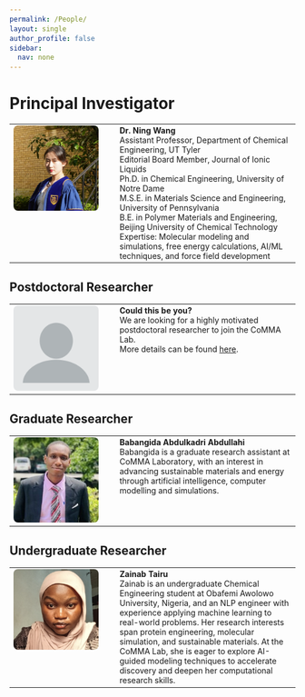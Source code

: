 ```yaml
---
permalink: /People/
layout: single
author_profile: false
sidebar:
  nav: none
---
```


# Principal Investigator
<table>
  <tr>
    <td style="width: 160px; vertical-align: top;">
      <img src="../images/ning.JPG" width="150px" style="border-radius: 8px;" />
    </td>
    <td style="vertical-align: top; padding-left: 20px;">
      <strong>Dr. Ning Wang</strong><br/>
      Assistant Professor, Department of Chemical Engineering, UT Tyler<br/>
      Editorial Board Member, Journal of Ionic Liquids<br/> 
      Ph.D. in Chemical Engineering, University of Notre Dame<br/>
      M.S.E. in Materials Science and Engineering, University of Pennsylvania<br/>
      B.E. in Polymer Materials and Engineering, Beijing University of Chemical Technology<br/>
      Expertise: Molecular modeling and simulations, free energy calculations, AI/ML techniques, and force field development
    </td>
  </tr>
</table>

## Postdoctoral Researcher
<table>
  <tr>
    <td style="width: 160px; vertical-align: top;">
      <img src="../images/profile.png" width="150px" style="border-radius: 8px;" />
    </td>
    <td style="vertical-align: top; padding-left: 20px;">
      <strong>Could this be you?</strong><br/>
      We are looking for a highly motivated postdoctoral researcher to join the CoMMA Lab.<br/>
      More details can be found <a href="{{ '/positions/' | relative_url }}">here</a>.
    </td>
  </tr>
</table>

## Graduate Researcher
<table>
  <tr>
    <td style="width: 160px; vertical-align: top;">
      <img src="../images/Babangida.png" width="150px" style="border-radius: 8px;" />
    </td>
    <td style="vertical-align: top; padding-left: 20px;">
      <strong>Babangida Abdulkadri Abdullahi</strong><br/>
      Babangida is a graduate research assistant at CoMMA Laboratory, with an interest in advancing sustainable materials and energy through artificial intelligence, computer modelling and simulations.
    </td>
  </tr>
</table>

## Undergraduate Researcher 
<table>
  <tr>
    <td style="width: 160px; vertical-align: top;">
      <img src="../images/Zainab.png" width="150px" style="border-radius: 8px;" />
    </td>
    <td style="vertical-align: top; padding-left: 20px;">
      <strong>Zainab Tairu</strong><br/>
      Zainab is an undergraduate Chemical Engineering student at Obafemi Awolowo University, Nigeria, and an NLP engineer with experience applying machine learning to real-world problems. Her research interests span protein engineering, molecular simulation, and sustainable materials. At the CoMMA Lab, she is eager to explore AI-guided modeling techniques to accelerate discovery and deepen her computational research skills.
    </td>
  </tr>
</table>


<!-- Add more members here -->
